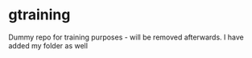 # gtraining
Dummy repo for training purposes - will be removed afterwards.
I have added my folder as well

